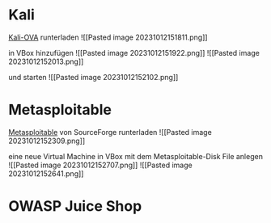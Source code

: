 # Kali
[Kali-OVA](https://www.kali.org/get-kali/#kali-installer-images) runterladen
![[Pasted image 20231012151811.png]]

in VBox hinzufügen
![[Pasted image 20231012151922.png]]
![[Pasted image 20231012152013.png]]

und starten
![[Pasted image 20231012152102.png]]

# Metasploitable
[Metasploitable](https://sourceforge.net/projects/metasploitable/) von SourceForge runterladen
![[Pasted image 20231012152309.png]]

eine neue Virtual Machine in VBox mit dem Metasploitable-Disk File anlegen
![[Pasted image 20231012152707.png]]
![[Pasted image 20231012152641.png]]

# OWASP Juice Shop
